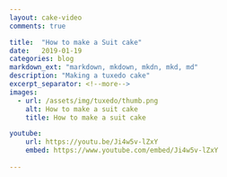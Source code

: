 ```yaml
---
layout: cake-video
comments: true

title:  "How to make a Suit cake"
date:   2019-01-19
categories: blog
markdown_ext: "markdown, mkdown, mkdn, mkd, md"
description: "Making a tuxedo cake"
excerpt_separator: <!--more-->
images: 
  - url: /assets/img/tuxedo/thumb.png
    alt: How to make a suit cake
    title: How to make a suit cake

youtube:
    url: https://youtu.be/Ji4w5v-lZxY
    embed: https://www.youtube.com/embed/Ji4w5v-lZxY
 
---
```


